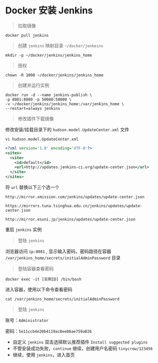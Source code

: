 # Docker 安装 Jenkins

> 拉取镜像

```shell
docker pull jenkins
```

> 创建 `jenkins` 映射目录 `~/docker/jenkeins`

```shell
mkdir -p ~/docker/jenkins/jenkins_home
```

> 授权

```shell
chown -R 1000 ~/docker/jenkins/jenkins_home
```

> 创建并运行实例

```shell
docker run -d --name jenkins-publish \
-p 8081:8080 -p 50000:50000 \
-v ~/docker/jenkins/jenkins_home:/var/jenkins_home \
--restart=always jenkins
```

> 修改插件下载镜像

修改安装/挂载目录下的 `hudson.model.UpdateCenter.xml` 文件

```shell
vi hudson.model.UpdateCenter.xml
```

```xml
<?xml version='1.0' encoding='UTF-8'?>
<sites>
  <site>
    <id>default</id>
    <url>http://updates.jenkins-ci.org/update-center.json</url>
  </site>
</sites>
```

将 `url` 替换以下三个选一个

`http://mirror.xmission.com/jenkins/updates/update-center.json`

`https://mirrors.tuna.tsinghua.edu.cn/jenkins/updates/update-center.json`

`http://mirror.esuni.jp/jenkins/updates/update-center.json`

重启 `jenkins` 实例

> 登陆 `jenkins`

浏览器访问 `ip:8081` , 显示输入密码，密码路径在容器 `/var/jenkins_home/secrets/initialAdminPassword` 目录

> 登陆容器查看密码

```shell
docker exec -it [实例ID] /bin/bash
```

进入容器，使用以下命令查看密码

```shell
cat /var/jenkins_home/secrets/initialAdminPassword
```

> 登陆 `jenkins`

账号：`Administrator` 

密码：`5e11ccb4e20b4119ac8ee06ae759a026`

- 自定义 `jenkins` 双击选择默认推荐插件 `Install suggested plugins`
- 不管安装成功失败，`continue` 继续，创建用户名密码 `tinycrow/123456`
- 继续，使用 `jenkins`，进入首页